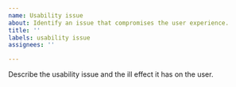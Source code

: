 ```yaml
---
name: Usability issue
about: Identify an issue that compromises the user experience.
title: ''
labels: usability issue
assignees: ''

---
```


Describe the usability issue and the ill effect it has on the user.
